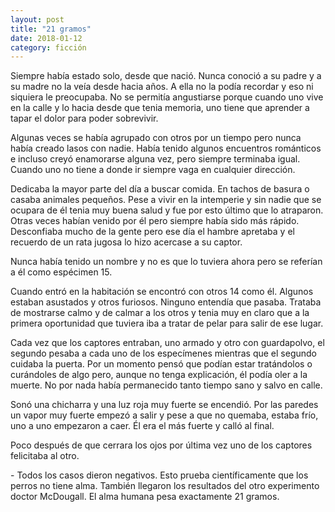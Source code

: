 ```yaml
---
layout: post
title: "21 gramos"
date: 2018-01-12
category: ficción
---
```


Siempre había estado solo, desde que nació. Nunca conoció a su padre y a su
madre no la veía desde hacia años. A ella no la podía recordar y eso ni siquiera
le preocupaba. No se permitía angustiarse porque cuando uno vive en la calle y
lo hacia desde que tenia memoria, uno tiene que aprender a tapar el dolor para
poder sobrevivir.

Algunas veces se había agrupado con otros por un tiempo pero nunca había
creado lasos con nadie. Había tenido algunos encuentros románticos e incluso
creyó enamorarse alguna vez, pero siempre terminaba igual. Cuando uno no tiene
a donde ir siempre vaga en cualquier dirección.

Dedicaba la mayor parte del día a buscar comida. En tachos de basura o casaba
animales pequeños. Pese a vivir en la intemperie y sin nadie que se ocupara de
él tenia muy buena salud y fue por esto último que lo atraparon. Otras veces
habían venido por él pero siempre había sido más rápido. Desconfiaba mucho de
la gente pero ese día el hambre apretaba y el recuerdo de un rata jugosa lo
hizo acercase a su captor.

Nunca había tenido un nombre y no es que lo tuviera ahora pero se referían a
él como espécimen 15.

Cuando entró en la habitación se encontró con otros 14 como él. Algunos estaban
asustados y otros furiosos. Ninguno entendía que pasaba. Trataba de mostrarse
calmo y de calmar a los otros y tenia muy en claro que a la primera
oportunidad que tuviera iba a tratar de pelar para salir de ese lugar.

Cada vez que los captores entraban, uno armado y otro con guardapolvo, el
segundo pesaba a cada uno de los especímenes mientras que el segundo cuidaba la
puerta. Por un momento pensó que podían estar tratándolos o curándoles de algo
pero, aunque no tenga explicación, él podía oler a la muerte. No por nada había
permanecido tanto tiempo sano y salvo en calle.

Sonó una chicharra y una luz roja muy fuerte se encendió. Por las paredes un
vapor muy fuerte empezó a salir y pese a que no quemaba, estaba frío, uno a uno
empezaron a caer. Él era el más fuerte y calló al final.

Poco después de que cerrara los ojos por última vez uno de los captores
felicitaba al otro.

\- Todos los casos dieron negativos. Esto prueba científicamente que los perros
no tiene alma. También llegaron los resultados del otro experimento doctor
McDougall. El alma humana pesa exactamente 21 gramos.
